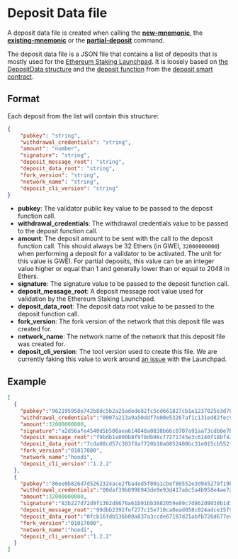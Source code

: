 # Deposit Data file

A deposit data file is created when calling the **[new-mnemonic](new_mnemonic.md)**, the **[existing-mnemonic](existing_mnemonic.md)** or the **[partial-deposit](partial_deposit.md)** command.

The deposit data file is a JSON file that contains a list of deposits that is mostly used for the [Ethereum Staking Launchpad](https://github.com/ethereum/staking-launchpad). It is loosely based on [the DepositData structure](https://github.com/ethereum/consensus-specs/blob/dev/specs/phase0/beacon-chain.md#depositdata) and the [deposit function](https://github.com/ethereum/consensus-specs/blob/dev/specs/phase0/deposit-contract.md#deposit-function) from the [deposit smart contract](https://github.com/ethereum/consensus-specs/blob/dev/specs/phase0/deposit-contract.md).

## Format
Each deposit from the list will contain this structure:
```JSON
{
    "pubkey": "string",
    "withdrawal_credentials": "string",
    "amount": "number",
    "signature": "string",
    "deposit_message_root": "string",
    "deposit_data_root": "string",
    "fork_version": "string",
    "network_name": "string",
    "deposit_cli_version": "string"
}
```

- **pubkey**: The validator public key value to be passed to the deposit function call.
- **withdrawal_credentials**: The withdrawal credentials value to be passed to the deposit function call.
- **amount**: The deposit amount to be sent with the call to the deposit function call. This should always be 32 Ethers (in GWEI, `32000000000`) when performing a deposit for a validator to be activated. The unit for this value is GWEI. For partial deposits, this value can be an integer value higher or equal than 1 and generally lower than or equal to 2048 in Ethers.
- **signature**: The signature value to be passed to the deposit function call.
- **deposit_message_root**: A deposit message root value used for validation by the Ethereum Staking Launchpad.
- **deposit_data_root**: The deposit data root value to be passed to the deposit function call.
- **fork_version**: The fork version of the network that this deposit file was created for.
- **network_name**: The network name of the network that this deposit file was created for.
- **deposit_cli_version**: The tool version used to create this file. We are currently faking this value to work around [an issue](https://github.com/ethstaker/ethstaker-deposit-cli/issues/216) with the Launchpad.

## Example
```JSON
[
  {
    "pubkey":"962195958e742b8dc5b2a25adede82fc5cd661827cb1e1237025e3d7847801aa5584d5bfdc6893413264cccfbff54128",
    "withdrawal_credentials":"0007a213a9a50ddf7e00e53267af1c131ed82fec947f1c9656b54f9a20f7a87f",
    "amount":32000000000,
    "signature":"a2d56afe4540d5b506aea614848a0838b66c8707a91aa73cdb0e7b59d819f16be64881b5b621184b1668f4f1d024094a1861c5af783ded675b5763047c069c5eb805649f7c04656c96b31b0bccc34ed93c8fcd8f2e4a9e5c03453f305089d765",
    "deposit_message_root":"f9bdb1e800b8f9f0db98c77271745e3c6140f18bf420543bda84fa92c393ddc7",
    "deposit_data_root":"7cda08cd57c303f8af720b10a0852408bc31e015cb552f0029fc1024b8a1d615",
    "fork_version":"01017000",
    "network_name":"hoodi",
    "deposit_cli_version":"1.2.2"
  },
  {
    "pubkey":"86ee0b826d7d5262324ace2fba4ed5f09a1cbef80552e3d945279f19bc4118a98e9a93257eb4c7731ccc10c19835d24f",
    "withdrawal_credentials":"00daf39b8996943de9e93d417a6c5a4b958e4ae7a4d6e27f72aa08d41faa012f",
    "amount":32000000000,
    "signature":"83b227d72d9f1362d8676a61b91bb3882059e89c7d862d8030b1d37e890143869c105a78efce2a734f202da95076782219010e896ec9f8328a9e553134773626810d6c455bc1250a20e52a01684c051dd3e46151587267214cbb396673a13e89",
    "deposit_message_root":"99dbb2392fef277c15e710ca0ead058c024adce15f9e8f369bbaea939c0009ed",
    "deposit_data_root":"0fcb16fdb536b00a037a3ccde67187d21abfb726d677e40709ae6910d44377a5",
    "fork_version":"01017000",
    "network_name":"hoodi",
    "deposit_cli_version":"1.2.2"
  }
]
```
